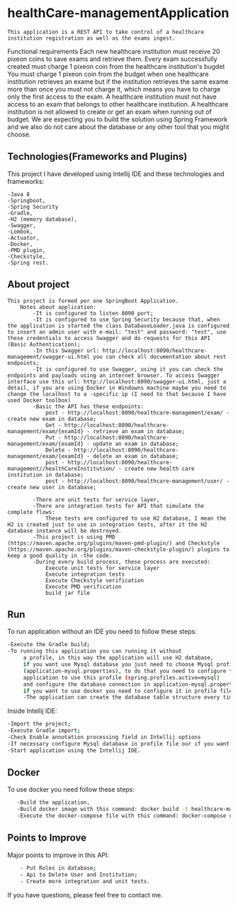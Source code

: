 # healthCare-managementApplication
	This application is a REST API to take control of a healthcare institution registration as well as the exams ingest.

Functional requirements
    Each new healthcare institution must receive 20 pixeon coins to save exams and retrieve them.
    Every exam successfully created must charge 1 pixeon coin from the healthcare institution's bugdet
    You must charge 1 pixeon coin from the budget when one healthcare institution retrieves an exame but if the institution retrieves the same exame more than once you must not charge it, which means you have to charge only the first access to the exam.
    A healthcare institution must not have access to an exam that belongs to other healthcare institution.
    A healthcare institution is not allowed to create or get an exam when running out of budget.
    We are expecting you to build the solution using Spring Framework and we also do not care about the database or any other tool that you might choose.

## Technologies(Frameworks and Plugins)
This project I have developed using Intellij IDE and these technologies and frameworks:

	-Java 8
    -Springboot,
    -Spring Security
    -Gradle,
    -H2 (memory database),
    -Swagger,
    -Lombok,
    -Actuator,
    -Docker,
	-PMD plugin,
	-Checkstyle,
    -Spring rest.

## About project	
	This project is formed per one SpringBoot Application.
        Notes about application:
            -It is configured to listen 8090 port;
            -It is configured to use Spring Security because that, when the application is started the class DatabaseLoader.java is configured to insert an admin user with e-mail: "test" and password: "test", use these credentials to access Swagger and do requests for this API (Basic Authentication);
            -In this Swagger url: http://localhost:8090/healthcare-management/swagger-ui.html you can check all documentation about rest endpoints;
            -It is configured to use Swagger, using it you can check the endpoints and payloads using an internet browser. To access Swagger interface use this url: http://localhost:8090/swagger-ui.html, just a detail, if you are using Docker in Windowns machine maybe you need to change the localhost to a -specific ip (I need to that because I have used Docker toolbox)
			-Basic the API has these endpoints:
				post - http://localhost:8090/healthcare-management/exam/ - create new exam in database;
                Get - http://localhost:8090/healthcare-management/exam/{examId} - retrieve an exam in database;
				Put - http://localhost:8090/healthcare-management/exam/{examId} - update an exam in database;
				Delete - http://localhost:8090/healthcare-management/exam/{examId} - delete an exam in database;
				post - http://localhost:8090/healthcare-management//healthCareInstitution/ - create new health care institution in database;
				post - http://localhost:8090/healthcare-management/user/ - create new user in database;

			-There are unit tests for service layer,
			-There are integration tests for API that simulate the complete flows:
				These tests are configured to use H2 database, I mean the H2 is created just to use in integration tests, after it the H2 database instance will be destroyed.
			-This project is using PMD (https://maven.apache.org/plugins/maven-pmd-plugin/) and Checkstyle (https://maven.apache.org/plugins/maven-checkstyle-plugin/) plugins to keep a good quality in -the code.
			-During every build process, these process are executed:
				Execute unit tests for service layer
				Execute integration tests
				Execute Checkstyle verification
				Execute PMD verification	
				build jar file

## Run 
To run application without an IDE you need to follow these steps:
```bash
-Execute the Gradle build;
-To running this application you can running it without 
	 a profile, in this way the application will use H2 database,
	 if you want use Mysql database you just need to choose Mysql profile
	 (application-mysql.properties), to do that you need to configure the
	 application to use this profile (spring.profiles.active=mysql)
	 and configure the database connection in application-mysql.properties file,
	 if you want to use docker you need to configure it in profile file, you can find this configuration in docker-compose file (SPRING_PROFILES_ACTIVE);
	 -The application can create the database table structure every time that the application are started, if you want to do it, you need to discomment( remove #) in this line "spring.jpa.hibernate.ddl-auto=update" on application.properties.
```
Inside Intellij IDE:
```bash
-Import the project;
-Execute Gradle import;
-Check Enable annotation processing field in Intellij options
-If necessary configure Mysql database in profile file our if you want to use H2 you can pass to next step;
-Start application using the Intellij IDE.
```

## Docker
 To use docker you need follow these steps:
 ```bash
	-Build the application,
	-Build docker image with this command: docker build -t healthcare-management . or docker build -t healthcare-management . (you need to run this command in root project that you want to *create the docker image);
    -Execute the docker-compose file with this command: docker-compose up (you need to run this command in root project). You can -check if applications are running using the actuator feature, to do do that you need to access this url: http://localhost:8090/healthcare-management/health;
```

## Points to Improve 
 Major points to improve in this API:
```bash
	- Put Roles in database;
	- Api to Delete User and Institution;
	- Create more integration and unit tests.
```

If you have questions, please feel free to contact me.